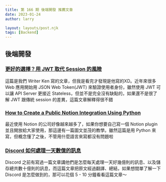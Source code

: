 ```yaml
---
title: 第 166 期 後端開發 推薦文章
date: 2023-01-24
author: larry

layout: layouts/post.njk
tags: [Backend]
---
```


## 後端開發

### [更好的選擇？用 JWT 取代 Session 的風險](https://blog.kenwsc.com/posts/2023/jwt-vs-session/)

這篇是我們 Writer Ken 寫的文章，但我是看完才發現是他寫的XD。近年來很多 Web 應用開始用 JSON Web Token(JWT) 來驗證使用者身份，雖然使用 JWT 可以讓 API Server 更接近 Stateless，但並不是完全沒有缺點的，如果還不是很了解 JWT 跟傳統 session 的差異，這篇文章解釋得很不錯

### [How to Create a Public Notion Integration Using Python](https://link.medium.com/gxOfVbyIcub)

最近使用 Notion 的公司好像越來越多了，如果你想要自己寫一個 Notion plugin 並且開放給大家使用，那這邊有一篇圖文並茂的教學。雖然這篇是用 Python 來寫，但概念懂了之後，不管用什麼語言來寫都沒有問題啦

### [Discord 如何處理一天數億的訊息](https://tachunwu.github.io/posts/discord-cassandra/)

Discord 之前有寫過一篇文章講他們是怎麼每天處理一天好幾億則的訊息、以及儲存總共數十億則的訊息，而這篇文章把原文經過翻譯、總結，如果想間單了解一下 Discord 是怎麼做到的，那可以花個 5 - 10 分鐘看看這篇文章～


